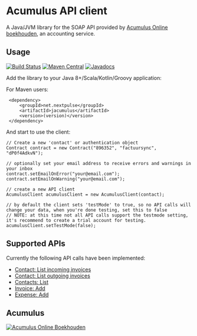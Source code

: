 # Acumulus API client

A Java/JVM library for the SOAP API provided by [Acumulus Online boekhouden](https://www.siel.nl/), an accounting service. 


## Usage

[![Build Status](https://travis-ci.org/yholkamp/jacumulus.svg)](https://travis-ci.org/yholkamp/jacumulus)
[![Maven Central](https://maven-badges.herokuapp.com/maven-central/net.nextpulse/jacumulus/badge.svg)](https://maven-badges.herokuapp.com/maven-central/net.nextpulse/jacumulus/)
[![Javadocs](http://www.javadoc.io/badge/net.nextpulse/jacumulus.svg)](http://www.javadoc.io/doc/net.nextpulse/jacumulus) 

Add the library to your Java 8+/Scala/Kotlin/Groovy application:
     
For Maven users:

     <dependency>
         <groupId>net.nextpulse</groupId>
         <artifactId>jacumulus</artifactId>
         <version>(version)</version>
     </dependency>

And start to use the client:

    // Create a new 'contact' or authentication object
    Contract contract = new Contract("896352", "factuursync", "dP0f4AdkvN");
    
    // optionally set your email address to receive errors and warnings in your inbox
    contract.setEmailOnError("your@email.com");
    contract.setEmailOnWarning("your@email.com");

    // create a new API client
    AcumulusClient acumulusClient = new AcumulusClient(contact);
    
    // by default the client sets 'testMode' to true, so no API calls will change your data, when you're done testing, set this to false
    // NOTE: at this time not all API calls support the testmode setting, it's recommend to create a trial account for testing.
    acumulusClient.setTestMode(false);


## Supported APIs

Currently the following API calls have been implemented:

* [Contact: List incoming invoices](https://apidoc.sielsystems.nl/content/contact-list-incoming-invoices)
* [Contact: List outgoing invoices](https://apidoc.sielsystems.nl/content/contact-list-outgoing-invoices)
* [Contacts: List](https://apidoc.sielsystems.nl/content/contacts-list-contacts)
* [Invoice: Add](https://apidoc.sielsystems.nl/content/invoice-add)
* [Expense: Add](https://apidoc.sielsystems.nl/content/expense-add-expense)


## Acumulus

[![Acumulus Online Boekhouden](https://www.sielsystems.nl/acumulus/images/affiliates/acumulus_200_56.jpg)](https://www.sielsystems.nl/acumulus/redirect.php?id=121220)